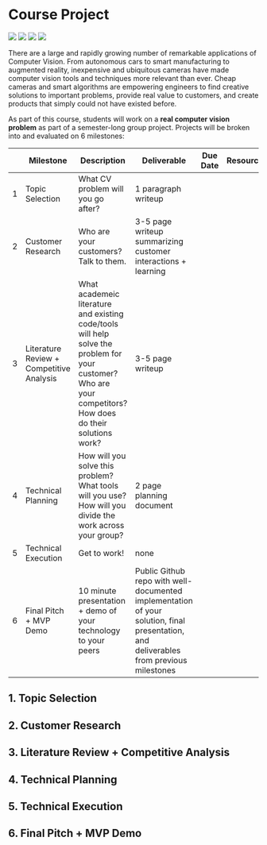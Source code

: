 # Course Project

![](graphics/github_lander_3.gif)
![](graphics/github_lander_4.gif)
![](graphics/github_lander_5.gif)
![](graphics/github_lander_6.gif)

There are a large and rapidly growing number of remarkable applications of Computer Vision. From autonomous cars to smart manufacturing to augmented reality, inexpensive and ubiquitous cameras have made computer vision tools and techniques more relevant than ever. Cheap cameras and smart algorithms are empowering engineers to find creative solutions to important problems, provide real value to customers, and create products that simply could not have existed before.

As part of this course, students will work on a **real computer vision problem** as part of a semester-long group project. Projects will be broken into and evaluated on 6 milestones:

|         |   Milestone     | Description                 | Deliverable           | Due Date      | Resources    | 
| ------- | --------------- | --------------------------- | --------------------- | -------------- | ---------   |
|    1    | Topic Selection | What CV problem will you go after?  | 1 paragraph writeup |    |    | 
|    2    | Customer Research | Who are your customers? Talk to them.| 3-5 page writeup summarizing customer interactions + learning | | |
|    3    | Literature Review + Competitive Analysis | What academeic literature and existing code/tools will help solve the problem for your customer? Who are your competitors? How does do their solutions work?| 3-5 page writeup | | |
|    4    | Technical Planning | How will you solve this problem? What tools will you use? How will you divide the work across your group? | 2 page planning document | | | 
|    5    | Technical Execution | Get to work! | none || |
|    6    | Final Pitch + MVP Demo | 10 minute presentation + demo of your technology to your peers  | Public Github repo with well-documented implementation of your solution, final presentation, and deliverables from previous milestones| | |



## 1. Topic Selection

## 2. Customer Research

## 3. Literature Review + Competitive Analysis

## 4. Technical Planning

## 5. Technical Execution

## 6. Final Pitch + MVP Demo